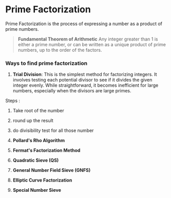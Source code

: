 # Prime Factorization

Prime Factorization is the process of expressing a number as a product of prime numbers.

> **Fundamental Theorem of Arithmetic**
Any integer greater than 1 is either a prime number, or can be written as a unique product of prime numbers, up to the order of the factors.
> 

### Ways to find prime factorization

1. **Trial Division**: This is the simplest method for factorizing integers. It involves testing each potential divisor to see if it divides the given integer evenly. While straightforward, it becomes inefficient for large numbers, especially when the divisors are large primes.

Steps : 
1. Take root of the number
2. round up the result
3. do divisibility test for all those number

2. **Pollard's Rho Algorithm**
3. **Fermat's Factorization Method**
4. **Quadratic Sieve (QS)**
5. **General Number Field Sieve (GNFS)**
6. **Elliptic Curve Factorization**
7. **Special Number Sieve**